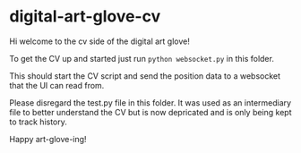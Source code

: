 # digital-art-glove-cv

Hi welcome to the cv side of the digital art glove!

To get the CV up and started just run `python websocket.py` in this folder.

This should start the CV script and send the position data to a websocket that the UI can read from.

Please disregard the test.py file in this folder. It was used as an intermediary file to better understand the CV but is now depricated and is only being kept to track history.

Happy art-glove-ing!
